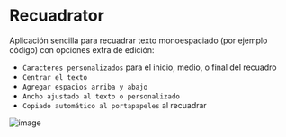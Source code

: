 # Recuadrator
Aplicación sencilla para recuadrar texto monoespaciado (por ejemplo código) con opciones extra de edición:
* `Caracteres personalizados` para el inicio, medio, o final del recuadro
* `Centrar el texto`
* `Agregar espacios arriba y abajo`
* `Ancho ajustado al texto o personalizado`
* `Copiado automático al portapapeles` al recuadrar

![image](https://github.com/user-attachments/assets/c2b3e4ed-3afd-4237-9cd3-a2a16ed31d78)



